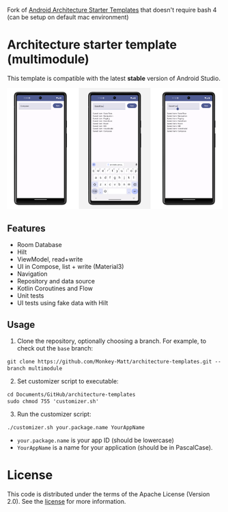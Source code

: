 Fork of [Android Architecture Starter Templates](https://github.com/android/architecture-templates) that doesn't require bash 4 (can be setup on default mac environment)

Architecture starter template (multimodule)
==================

This template is compatible with the latest **stable** version of Android Studio.

![Screenshot](https://github.com/Monkey-Matt/architecture-templates/raw/main/screenshots.png)

## Features

* Room Database
* Hilt
* ViewModel, read+write
* UI in Compose, list + write (Material3)
* Navigation
* Repository and data source
* Kotlin Coroutines and Flow
* Unit tests
* UI tests using fake data with Hilt

## Usage

1. Clone the repository, optionally choosing a branch. For example, to check out the `base` branch:

```
git clone https://github.com/Monkey-Matt/architecture-templates.git --branch multimodule
```

2. Set customizer script to executable:

```
cd Documents/GitHub/architecture-templates
sudo chmod 755 'customizer.sh'
```

3. Run the customizer script:

```
./customizer.sh your.package.name YourAppName
```

* `your.package.name` is your app ID (should be lowercase)
* `YourAppName` is a name for your application (should be in PascalCase).

# License

This code is distributed under the terms of the Apache License (Version 2.0). See the
[license](LICENSE) for more information.
